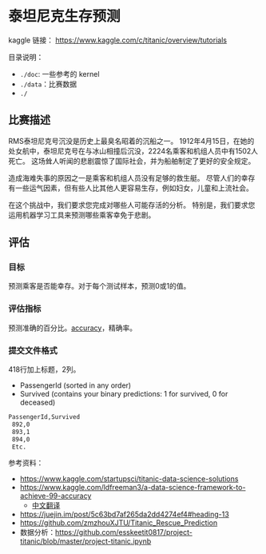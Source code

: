 # 泰坦尼克生存预测

kaggle 链接： https://www.kaggle.com/c/titanic/overview/tutorials

目录说明：

- `./doc`: 一些参考的 kernel
- `./data`：比赛数据
- `./`

## 比赛描述

RMS泰坦尼克号沉没是历史上最臭名昭着的沉船之一。 1912年4月15日，在她的处女航中，泰坦尼克号在与冰山相撞后沉没，2224名乘客和机组人员中有1502人死亡。 这场耸人听闻的悲剧震惊了国际社会，并为船舶制定了更好的安全规定。

造成海难失事的原因之一是乘客和机组人员没有足够的救生艇。 尽管人们的幸存有一些运气因素，但有些人比其他人更容易生存，例如妇女，儿童和上流社会。

在这个挑战中，我们要求您完成对哪些人可能存活的分析。 特别是，我们要求您运用机器学习工具来预测哪些乘客幸免于悲剧。

## 评估

### 目标

预测乘客是否能幸存。对于每个测试样本，预测0或1的值。

### 评估指标

预测准确的百分比。[accuracy](https://en.wikipedia.org/wiki/Accuracy_and_precision#In_binary_classification)，精确率。

### 提交文件格式

418行加上标题，2列。

- PassengerId (sorted in any order)
- Survived (contains your binary predictions: 1 for survived, 0 for deceased)

```bash
PassengerId,Survived
 892,0
 893,1
 894,0
 Etc.
```



参考资料：

- https://www.kaggle.com/startupsci/titanic-data-science-solutions
- https://www.kaggle.com/ldfreeman3/a-data-science-framework-to-achieve-99-accuracy
  - [中文翻译](https://whyso.fun/2018/08/12/%E5%88%9D%E7%BA%A7%E6%95%B0%E6%8D%AE%E7%A7%91%E5%AD%A6%E6%A1%86%E6%9E%B6%E2%80%94%E2%80%94%E4%BB%A5%E6%B3%B0%E5%9D%A6%E5%B0%BC%E5%85%8B%E5%8F%B7%E6%95%B0%E6%8D%AE%E9%9B%86%E4%B8%BA%E4%BE%8B/)
- https://juejin.im/post/5c63bd7af265da2dd4274ef4#heading-13
- https://github.com/zmzhouXJTU/Titanic_Rescue_Prediction
- 数据分析：https://github.com/esskeetit0817/project-titanic/blob/master/project-titanic.ipynb

